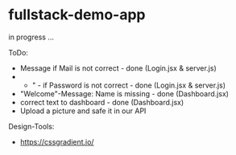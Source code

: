 # fullstack-demo-app

in progress ...


ToDo:

- Message if Mail is not correct - done (Login.jsx & server.js)
-  - " -  if Password is not correct - done (Login.jsx & server.js)
- "Welcome"-Message: Name is missing - done (Dashboard.jsx)
- correct text to dashboard - done (Dashboard.jsx)
- Upload a picture and safe it in our API

Design-Tools:
- https://cssgradient.io/